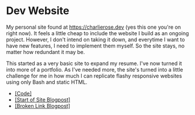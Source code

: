 # Dev Website

My personal site found at <https://charlierose.dev> (yes this one you're on
right now). It feels a little cheap to include the website I build as an ongoing
project. However, I don't intend on taking it down, and everytime I want to
have new features, I need to implement them myself. So the site stays, no matter
how redundant it may be.

This started as a very basic site to expand my resume. I've now turned it into
more of a portfolio. As I've needed more, the site's turned into a little
challenge for me in how much I can replicate flashy responsive websites using
only Bash and static HTML.

- [[Code]](https://github.com/charlieroses/dev-website)
- [[Start of Site Blogpost]](../blogposts/20200613/webintro.html)
- [[Broken Link Blogpost]](../blogposts/20220210/brokenlinks.html)


